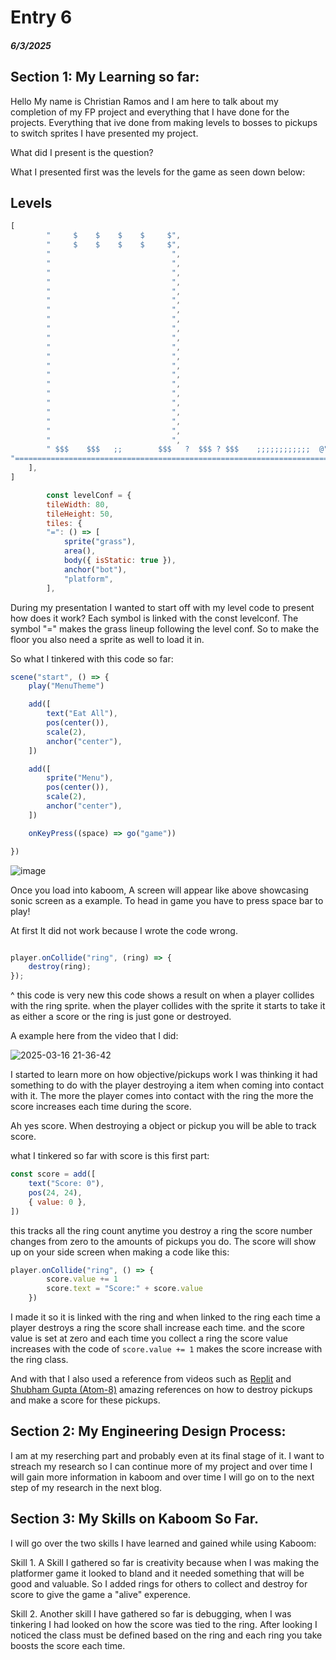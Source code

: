 # Entry 6
##### 6/3/2025

## Section 1: My Learning so far:
Hello My name is Christian Ramos and I am here to talk about my completion of my FP project and everything that I have done for the projects.
Everything that ive done from making levels to bosses to pickups to switch sprites I have presented my project.

What did I present is the question?

What I presented first was the levels for the game as seen down below:

## Levels

```js
[
		"     $    $    $    $     $",
		"     $    $    $    $     $",
		"                           ",
		"                           ",
        "                           ",
        "                           ",
		"                           ",
		"                           ",
		"                           ",
		"                           ",
        "                           ",
        "                           ",
		"                           ",
		"                           ",
        "                           ",
		"                           ",
		"                           ",
        "                           ",
        "                           ",
		"                           ",
        "                           ",
		"                           ",
		"                           ",
		" $$$    $$$   ;;        $$$   ?  $$$ ? $$$    ;;;;;;;;;;;;  @",
"======================================================================="
	],
]

        const levelConf = {
        tileWidth: 80,
        tileHeight: 50,
        tiles: {
        "=": () => [
			sprite("grass"),
			area(),
			body({ isStatic: true }),
			anchor("bot"),
			"platform",
        ],
```
During my presentation I wanted to start off with my level code to present how does it work? Each symbol is linked with the const levelconf.
The symbol "=" makes the grass lineup following the level conf.
So to make the floor you also need a sprite as well to load it in.

So what I tinkered with this code so far:

```js
scene("start", () => {
    play("MenuTheme")

	add([
		text("Eat All"),
		pos(center()),
		scale(2),
		anchor("center"),
	])

	add([
		sprite("Menu"),
		pos(center()),
		scale(2),
		anchor("center"),
	])

    onKeyPress((space) => go("game"))

})
```

![image](https://github.com/user-attachments/assets/49606dd0-18ed-436a-81ba-fd761cb68833)

Once you load into kaboom, A screen will appear like above showcasing sonic screen as a example.
To head in game you have to press space bar to play!

At first It did not work because I wrote the code wrong.


``` js

player.onCollide("ring", (ring) => {
    destroy(ring);
});
```

^ this code is very new this code shows a result on when a player collides with the ring sprite.
when the player collides with the sprite it starts to take it as either a score or the ring is just gone or destroyed.



A example here from the video that I did:

![2025-03-16 21-36-42](https://github.com/user-attachments/assets/a723c90a-5f51-44a9-9252-1f946493b3f2)

I started to learn more on how objective/pickups work I was thinking it had something to do with the player destroying a item when coming into contact with it.
The more the player comes into contact with the ring the more the score increases each time during the score.

Ah yes score. When destroying a object or pickup you will be able to track score.

what I tinkered so far with score is this first part:

``` js
const score = add([
    text("Score: 0"),
    pos(24, 24),
    { value: 0 },
])
```
this tracks all the ring count anytime you destroy a ring the score number changes from zero to the amounts of pickups you do.
The score will show up on your side screen when making a code like this:

```js
player.onCollide("ring", () => {
        score.value += 1
        score.text = "Score:" + score.value
    })
```
I made it so it is linked with the ring and when linked to the ring each time a player destroys a ring the score shall increase each time.
and the score value is set at zero and each time you collect a ring the score value increases with the code of `score.value += 1` makes the score increase with the ring class.

And with that I also used a reference from videos such as [Replit](https://www.bing.com/videos/riverview/relatedvideo?&q=kaboom.js+tutorial&&mid=E2CA825874E2F76A8E41E2CA825874E2F76A8E41&&FORM=VRDGAR) and 
[Shubham Gupta (Atom-8)](https://www.youtube.com/watch?v=xvTMVGnV660) amazing references on how to destroy pickups and make a score for these pickups.

## Section 2: My Engineering Design Process:
I am at my reserching part and probably even at its final stage of it. I want to streach my research so I can continue more of my project 
and over time I will gain more information in kaboom and over time I will go on to the next step of my research in the next blog.

## Section 3: My Skills on Kaboom So Far.
I will go over the two skills I have learned and gained while using Kaboom:

Skill 1. A Skill I gathered so far is creativity because when I was making the platformer game it looked to bland and it needed something that will be good and valuable.
So I added rings for others to collect and destroy for score to give the game a "alive" experence.

Skill 2. Another skill I have gathered so far is debugging, when I was tinkering I had looked on how the score was tied to the ring. After looking I noticed the class 
must be defined based on the ring and each ring you take boosts the score each time.
